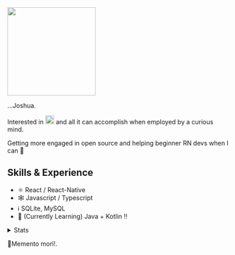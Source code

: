 
<img align="center" src="https://c.tenor.com/ch3vWUSkaiEAAAAM/eminem-hey.gif" width="200"/>


...Joshua. 

Interested in <img src="https://upload.wikimedia.org/wikipedia/commons/thumb/6/6a/JavaScript-logo.png/240px-JavaScript-logo.png" alt="" width="20px" height="20px">  and all it can accomplish when employed by a curious mind.

Getting more engaged in open source and helping beginner RN devs when I can :punch:

## Skills & Experience
* ⚛️ React / React-Native
* 🕸️ Javascript / Typescript
* ℹ️ SQLite, MySQL
* :large_blue_diamond: (Currently Learning) Java + Kotlin :bangbang:

<details>
<summary>Stats</summary>
<br />

![My GitHub stats](https://github-readme-stats.vercel.app/api?username=firstchaircoder)
  [![My Github Streaks](https://github-readme-streak-stats.herokuapp.com/?user=firstchaircoder&fire=eb1b0c&ring=eb1b0c&currStreakLabel=eb1b0c)]
</details>

:pray:Memento mori!.

